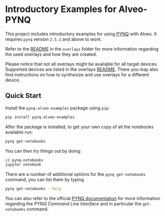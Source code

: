 # Introductory Examples for Alveo-PYNQ

This project includes introductory examples for using 
[PYNQ](http://www.pynq.io/) with Alveo. It requires `pynq` version `2.5.1` and 
above to work.

Refer to the [README](overlays/README.md) in the `overlays` folder for 
more information regarding the used overlays and how they are created.

Please notice that not all overlays might be available for all target devices. 
Supported devices are listed in the overlays [README](overlays/README.md). 
There you may also find instructions on how to synthesize and use overlays for 
a different device.

## Quick Start

Install the `pynq-alveo-examples` package using `pip`:
   ```bash
   pip install pynq-alveo-examples
   ```

After the package is installed, to get your own copy of all the notebooks 
available run:
   ```bash
   pynq get-notebooks
   ```

You can then try things out by doing:
   ```bash
   cd pynq-notebooks
   jupyter notebook
   ```

There are a number of additional options for the `pynq get-notebooks` command,
you can list them by typing 
   ```bash
   pynq get-notebooks --help
   ```

You can also refer to the official 
[PYNQ documentation](https://pynq.readthedocs.io/) for more information 
regarding the *PYNQ Command Line Interface* and in particular the 
`get-notebooks` command.
